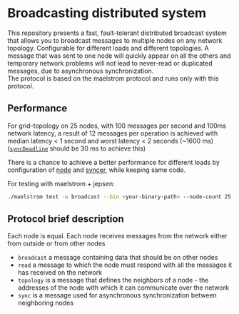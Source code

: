 # Broadcasting distributed system

This repository presents a fast, fault-tolerant distributed broadcast system that allows you to broadcast messages to multiple nodes on any network topology. Configurable for different loads and different topologies.  A message that was sent to one node will quickly appear on all the others and temporary network problems will not lead to never-read or duplicated messages, due to asynchronous synchronization.  
The protocol is based on the maelstrom protocol and runs only with this protocol.  

## Performance

For grid-topology on 25 nodes, with 100 messages per second and 100ms network latency, a result of 12 messages per operation is achieved with median latency < 1 second and worst latency < 2 seconds (~1600 ms) ([`syncDeadline`](https://github.com/ebriussenex/dist-broadcast/blob/master/main.go#L22) should be 30 ms to achieve this)  
  
There is a chance to achieve a better performance for different loads by configuration of [node](https://github.com/ebriussenex/dist-broadcast/blob/master/node/node.go) and [syncer](https://github.com/ebriussenex/dist-broadcast/blob/master/node/syncer.go), while keeping same code.  

For testing with maelstrom + jepsen:  

```bash
./maelstrom test -w broadcast --bin <your-binary-path> --node-count 25 --time-limit 20 --rate 100 --latency 100
```

## Protocol brief description

Each node is equal. Each node receives messages from the network either from outside or from other nodes

- `broadcast` a message containing data that should be on other nodes
- `read` a message to which the node must respond with all the messages it has received on the network
- `topology` is a message that defines the neighbors of a node - the addresses of the node with which it can communicate over the network
- `sync` is a message used for asynchronous synchronization between neighboring nodes

